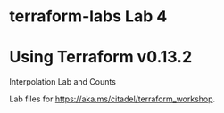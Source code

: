 # terraform-labs Lab 4
# Using Terraform v0.13.2
 
Interpolation Lab and Counts 

Lab files for https://aka.ms/citadel/terraform_workshop.